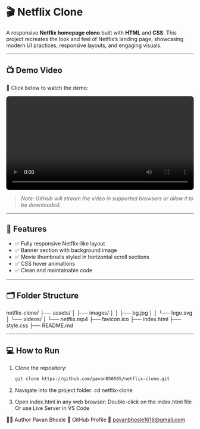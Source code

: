 # 🎬 Netflix Clone

A responsive **Netflix homepage clone** built with **HTML** and **CSS**. This project recreates the look and feel of Netflix’s landing page, showcasing modern UI practices, responsive layouts, and engaging visuals.

---

## 📺 Demo Video

🎥 Click below to watch the demo:

<video src="./assets/videos/netflix.mp4" controls width="100%" style="border-radius: 8px;">
  Your browser does not support the video tag.
</video>

> *Note: GitHub will stream the video in supported browsers or allow it to be downloaded.*

---

## 🚀 Features

- ✅ Fully responsive Netflix-like layout
- ✅ Banner section with background image
- ✅ Movie thumbnails styled in horizontal scroll sections
- ✅ CSS hover animations
- ✅ Clean and maintainable code

---

## 🗂 Folder Structure

netflix-clone/
├── assets/
│ ├── images/
│ │ ├── bg.jpg
│ │ └── logo.svg
│ └── videos/
│ └── netflix.mp4
├── favicon.ico
├── index.html
├── style.css
├── README.md

---

## 💻 How to Run

1. Clone the repository:
   ```bash
   git clone https://github.com/pavan050505/netflix-clone.git
   
2. Navigate into the project folder:
   cd netflix-clone
   
4. Open index.html in any web browser:
   Double-click on the index.html file
   Or use Live Server in VS Code

👨‍💻 Author
Pavan Bhosle
🔗 GitHub Profile
📧 pavanbhosle1616@gmail.com
